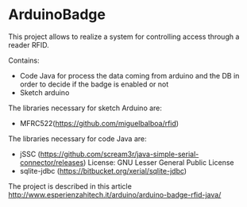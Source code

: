 # ArduinoBadge
This project allows to realize a system for controlling access through a reader RFID.

Contains:
- Code Java for process the data coming from arduino and the DB in order to decide if the badge is enabled or not
- Sketch arduino

The libraries necessary for sketch Arduino are:
- MFRC522(https://github.com/miguelbalboa/rfid)

The libraries necessary for code Java are:
- jSSC (https://github.com/scream3r/java-simple-serial-connector/releases) License: GNU Lesser General Public License
- sqlite-jdbc (https://bitbucket.org/xerial/sqlite-jdbc)

The project is described in this article http://www.esperienzahitech.it/arduino/arduino-badge-rfid-java/